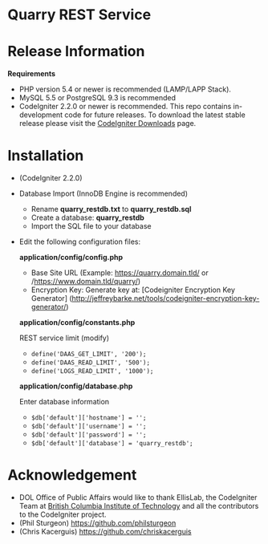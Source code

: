 # Quarry REST Service

# Release Information

  **Requirements**
  * PHP version 5.4 or newer is recommended (LAMP/LAPP Stack).
  * MySQL 5.5 or PostgreSQL 9.3 is recommended
  * CodeIgniter 2.2.0 or newer is recommended. This repo contains in-development code for future releases. To download the
latest stable release please visit the [CodeIgniter Downloads](http://www.codeigniter.com/download) page.

# Installation
* (CodeIgniter 2.2.0)
* Database Import (InnoDB Engine is recommended)
  * Rename **quarry_restdb.txt** to **quarry_restdb.sql**
  * Create a database: **quarry_restdb**
  * Import the SQL file to your database

* Edit the following configuration files:

  **application/config/config.php**
    * Base Site URL (Example: https://quarry.domain.tld/ or /https://www.domain.tld/quarry/)
    * Encryption Key: Generate key at: [Codeigniter Encryption Key Generator] (http://jeffreybarke.net/tools/codeigniter-encryption-key-generator/)
  
  **application/config/constants.php**
    
    REST service limit (modify)
    * `define('DAAS_GET_LIMIT', '200');`
    * `define('DAAS_READ_LIMIT', '500');`
    * `define('LOGS_READ_LIMIT', '1000');`
  
  **application/config/database.php**

    Enter database information
    * `$db['default']['hostname'] = '';`
    * `$db['default']['username'] = '';`
    * `$db['default']['password'] = '';`
    * `$db['default']['database'] = 'quarry_restdb';`

# Acknowledgement
* DOL Office of Public Affairs would like to thank EllisLab, the CodeIgniter Team at [British Columbia Institute of Technology](http://www.bcit.ca/) and all the
contributors to the CodeIgniter project.
* (Phil Sturgeon) https://github.com/philsturgeon
* (Chris Kacerguis) https://github.com/chriskacerguis


